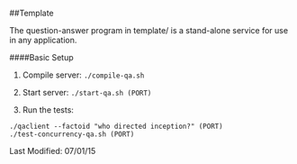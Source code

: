 ##Template

The question-answer program in template/ is a stand-alone service for use in any application.

####Basic Setup

1) Compile server: `./compile-qa.sh`

2) Start server: `./start-qa.sh (PORT)`

3) Run the tests:

```
./qaclient --factoid "who directed inception?" (PORT)
./test-concurrency-qa.sh (PORT)
```

Last Modified: 07/01/15
